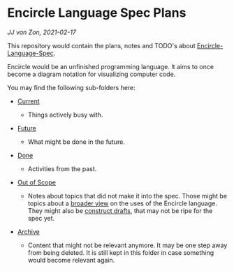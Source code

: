 Encircle Language Spec Plans
============================

*JJ van Zon, 2021-02-17*

This repository would contain the plans, notes and TODO's about [Encircle-Language-Spec](https://github.com/jjvanzon/Encircle-Language-Spec).

Encircle would be an unfinished programming language. It aims to once become a diagram notation for visualizing computer code.

You may find the following sub-folders here:

- [Current](current)
    
    - Things actively busy with.

- [Future](future)

    - What might be done in the future.

- [Done](done)

    - Activities from the past.

- [Out of Scope](out-of-scope)
    
    - Notes about topics that did not make it into the spec. Those might be topics about a [broader view](https://github.com/jjvanzon/Encircle-Language-Spec/tree/master/broader-view) on the uses of the Encircle language. They might also be [construct drafts](https://github.com/jjvanzon/Encircle-Language-Spec/tree/master/constructs-drafts), that may not be ripe for the spec yet.

- [Archive](archive)

    - Content that might not be relevant anymore. It may be one step away from being deleted. It is still kept in this folder in case something would become relevant again.
